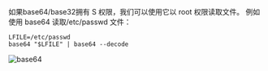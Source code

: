 如果base64/base32拥有 S 权限，我们可以使用它以 root 权限读取文件。
例如使用 base64 读取/etc/passwd 文件：
```
LFILE=/etc/passwd
base64 "$LFILE" | base64 --decode
```
![base64](https://github.com/Nongcloud/oscp-Learn/tree/master/Privilege-Escalation/SUID/images/suid-base64.png)
